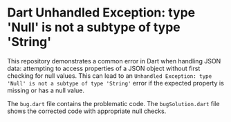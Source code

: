 # Dart Unhandled Exception: type 'Null' is not a subtype of type 'String'

This repository demonstrates a common error in Dart when handling JSON data: attempting to access properties of a JSON object without first checking for null values. This can lead to an `Unhandled Exception: type 'Null' is not a subtype of type 'String'` error if the expected property is missing or has a null value.

The `bug.dart` file contains the problematic code.  The `bugSolution.dart` file shows the corrected code with appropriate null checks.